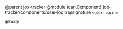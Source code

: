 @parent job-tracker
@module {can.Component} job-tracker/components/user-login <user-login>
@signature `<user-login>`

@body

## <user-login>

